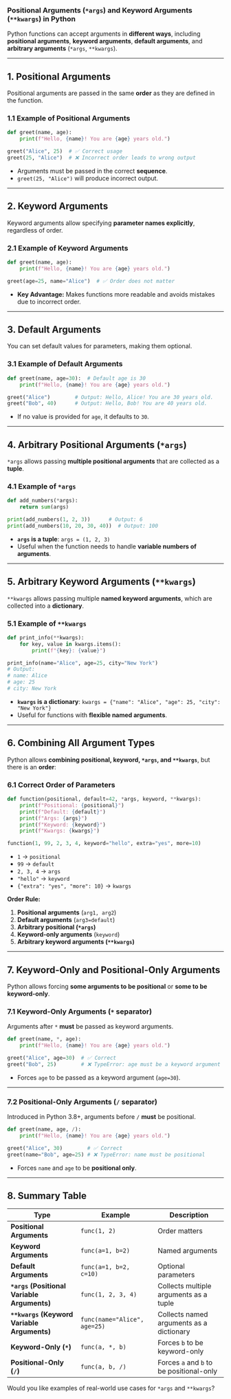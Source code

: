 ### **Positional Arguments (`*args`) and Keyword Arguments (`**kwargs`) in Python**  

Python functions can accept arguments in **different ways**, including **positional arguments**, **keyword arguments**, **default arguments**, and **arbitrary arguments** (`*args`, `**kwargs`).  

---

## **1. Positional Arguments**
Positional arguments are passed in the same **order** as they are defined in the function.

### **1.1 Example of Positional Arguments**
```python
def greet(name, age):
    print(f"Hello, {name}! You are {age} years old.")

greet("Alice", 25)  # ✅ Correct usage
greet(25, "Alice")  # ❌ Incorrect order leads to wrong output
```
- Arguments must be passed in the correct **sequence**.
- `greet(25, "Alice")` will produce incorrect output.

---

## **2. Keyword Arguments**
Keyword arguments allow specifying **parameter names explicitly**, regardless of order.

### **2.1 Example of Keyword Arguments**
```python
def greet(name, age):
    print(f"Hello, {name}! You are {age} years old.")

greet(age=25, name="Alice")  # ✅ Order does not matter
```
- **Key Advantage:** Makes functions more readable and avoids mistakes due to incorrect order.

---

## **3. Default Arguments**
You can set default values for parameters, making them optional.

### **3.1 Example of Default Arguments**
```python
def greet(name, age=30):  # Default age is 30
    print(f"Hello, {name}! You are {age} years old.")

greet("Alice")        # Output: Hello, Alice! You are 30 years old.
greet("Bob", 40)      # Output: Hello, Bob! You are 40 years old.
```
- If no value is provided for `age`, it defaults to `30`.

---

## **4. Arbitrary Positional Arguments (`*args`)**
`*args` allows passing **multiple positional arguments** that are collected as a **tuple**.

### **4.1 Example of `*args`**
```python
def add_numbers(*args):
    return sum(args)

print(add_numbers(1, 2, 3))      # Output: 6
print(add_numbers(10, 20, 30, 40))  # Output: 100
```
- **`args` is a tuple**: `args = (1, 2, 3)`
- Useful when the function needs to handle **variable numbers of arguments**.

---

## **5. Arbitrary Keyword Arguments (`**kwargs`)**
`**kwargs` allows passing multiple **named keyword arguments**, which are collected into a **dictionary**.

### **5.1 Example of `**kwargs`**
```python
def print_info(**kwargs):
    for key, value in kwargs.items():
        print(f"{key}: {value}")

print_info(name="Alice", age=25, city="New York")
# Output:
# name: Alice
# age: 25
# city: New York
```
- **`kwargs` is a dictionary**: `kwargs = {"name": "Alice", "age": 25, "city": "New York"}`
- Useful for functions with **flexible named arguments**.

---

## **6. Combining All Argument Types**
Python allows **combining positional, keyword, `*args`, and `**kwargs`**, but there is an **order**:

### **6.1 Correct Order of Parameters**
```python
def function(positional, default=42, *args, keyword, **kwargs):
    print(f"Positional: {positional}")
    print(f"Default: {default}")
    print(f"Args: {args}")
    print(f"Keyword: {keyword}")
    print(f"Kwargs: {kwargs}")

function(1, 99, 2, 3, 4, keyword="hello", extra="yes", more=10)
```
- `1` → `positional`
- `99` → `default`
- `2, 3, 4` → `args`
- `"hello"` → `keyword`
- `{"extra": "yes", "more": 10}` → `kwargs`

**Order Rule:**
1. **Positional arguments** (`arg1, arg2`)
2. **Default arguments** (`arg3=default`)
3. **Arbitrary positional (`*args`)**
4. **Keyword-only arguments** (`keyword`)
5. **Arbitrary keyword arguments (`**kwargs`)**

---

## **7. Keyword-Only and Positional-Only Arguments**
Python allows forcing **some arguments to be positional** or **some to be keyword-only**.

### **7.1 Keyword-Only Arguments (`*` separator)**
Arguments after `*` **must** be passed as keyword arguments.

```python
def greet(name, *, age):
    print(f"Hello, {name}! You are {age} years old.")

greet("Alice", age=30)  # ✅ Correct
greet("Bob", 25)        # ❌ TypeError: age must be a keyword argument
```
- Forces `age` to be passed as a keyword argument (`age=30`).

---

### **7.2 Positional-Only Arguments (`/` separator)**
Introduced in Python 3.8+, arguments before `/` **must** be positional.

```python
def greet(name, age, /):
    print(f"Hello, {name}! You are {age} years old.")

greet("Alice", 30)        # ✅ Correct
greet(name="Bob", age=25) # ❌ TypeError: name must be positional
```
- Forces `name` and `age` to be **positional only**.

---

## **8. Summary Table**
| Type | Example | Description |
|------|---------|-------------|
| **Positional Arguments** | `func(1, 2)` | Order matters |
| **Keyword Arguments** | `func(a=1, b=2)` | Named arguments |
| **Default Arguments** | `func(a=1, b=2, c=10)` | Optional parameters |
| **`*args` (Positional Variable Arguments)** | `func(1, 2, 3, 4)` | Collects multiple arguments as a tuple |
| **`**kwargs` (Keyword Variable Arguments)** | `func(name="Alice", age=25)` | Collects named arguments as a dictionary |
| **Keyword-Only (`*`)** | `func(a, *, b)` | Forces `b` to be keyword-only |
| **Positional-Only (`/`)** | `func(a, b, /)` | Forces `a` and `b` to be positional-only |

Would you like examples of real-world use cases for `*args` and `**kwargs`?